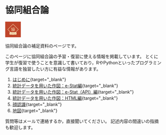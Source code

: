 # 協同組合論

<img width="50" src="協同組合論-1.png">

協同組合論の補足資料のページです。

このページに協同組合論の予習・復習に使える情報を掲載しています。
とくに学生が復習で使うことを意識して書いており，RやPythonといったプログラミング言語を独習したい方に有益な情報があります。

1. [はじめに](https://takeshinishimura.github.io/Cooperative/01_introduction.html){target="_blank"}
1. [統計データを用いた作図：e-Stat編](https://takeshinishimura.github.io/Cooperative/02_stats_estat.html){target="_blank"}
1. [統計データを用いた作図：e-Stat（API）編](https://takeshinishimura.github.io/Cooperative/02_stats_estatapi.html){target="_blank"}
1. [統計データを用いた作図：HTML編](https://takeshinishimura.github.io/Cooperative/03_stats_html.html){target="_blank"}
1. [顔認識](https://takeshinishimura.github.io/Cooperative/03_face.html){target="_blank"}
1. [地図](https://takeshinishimura.github.io/Cooperative/09_map.html){target="_blank"}

質問等はメールで連絡するか，直接聞いてください。
記述内容の間違いの指摘も歓迎します。
